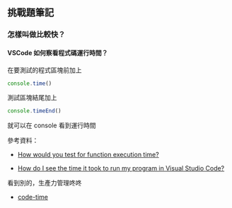 ## 挑戰題筆記

### 怎樣叫做比較快？

#### VSCode 如何察看程式碼運行時間？

在要測試的程式區塊前加上
```js
console.time()
```
測試區塊結尾加上
```js
console.timeEnd()
```

就可以在 console 看到運行時間

參考資料：

- [How would you test for function execution time?](https://www.reddit.com/r/vscode/comments/97lotb/how_would_you_test_for_function_execution_time/)

- [How do I see the time it took to run my program in Visual Studio Code?](https://stackoverflow.com/questions/57409385/how-do-i-see-the-time-it-took-to-run-my-program-in-visual-studio-code)

看到別的，生產力管理咚咚
- [code-time](https://www.software.com/code-time)


